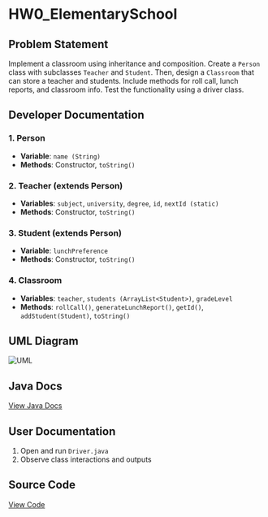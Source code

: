 # HW0_ElementarySchool

## Problem Statement
Implement a classroom using inheritance and composition. Create a `Person` class with subclasses `Teacher` and `Student`. Then, design a `Classroom` that can store a teacher and students. Include methods for roll call, lunch reports, and classroom info. Test the functionality using a driver class.

## Developer Documentation

### 1. Person
- **Variable**: `name (String)`
- **Methods**: Constructor, `toString()`

### 2. Teacher (extends Person)
- **Variables**: `subject`, `university`, `degree`, `id`, `nextId (static)`
- **Methods**: Constructor, `toString()`

### 3. Student (extends Person)
- **Variable**: `lunchPreference`
- **Methods**: Constructor, `toString()`

### 4. Classroom
- **Variables**: `teacher`, `students (ArrayList<Student>)`, `gradeLevel`
- **Methods**: `rollCall()`, `generateLunchReport()`, `getId()`, `addStudent(Student)`, `toString()`

## UML Diagram
![UML](https://github.com/bradenmiller22/SoftwareDesign/blob/main/homework0/HW0_ElementarySchool/doc/umlhw0.png)

## Java Docs
[View Java Docs](http://localhost:8000/bmiller38_swd)

## User Documentation
1. Open and run `Driver.java`
2. Observe class interactions and outputs

## Source Code
[View Code](https://github.com/bradenmiller22/SoftwareDesign/blob/main/homework0/HW0_ElementarySchool/src)
